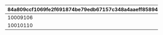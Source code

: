 |84a809ccf1069fe2f691874be79edb67157c348a4aaeff85894693f003d03b8b|1a80d296ab1738de40242392a6a955ad79f47545f1e41904aab1d7552df348da|975ee2b116f1c42c4451c3139fef6255acc803fd679e13aeaf32dd5cae362ea3|9ac9317f66f2475b6c60327b3b4622e29a5dacf9a5c2f6808d945484e360c88e|1f9ef3e8a1602a54038fe74e6938c600264e1ff41c481eb355d0885e7124fe15|4031acb37b6d25c36a3d07dd4d61de8429dce391cb9da1152ae4482a173766c3|
| --- | --- | --- | --- | --- | --- |
|10009106|10009101|10009112|0|0|0|
|10010110|10010101|0|0|0|0|